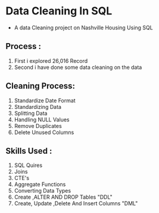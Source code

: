 # Data Cleaning In SQL
* A data Cleaning project on Nashville Housing Using SQL
## Process :
1. First i explored 26,016 Record
2. Second i have done some data cleaning on the data
## Cleaning Process:
1. Standardize Date Format
2. Standardizing Data
3. Splitting Data
4. Handling NULL Values
5. Remove Duplicates
6. Delete Unused Columns
## Skills Used :
1. SQL Quires
2. Joins
3. CTE's
4. Aggregate Functions
5. Converting Data Types
6. Create ,ALTER AND DROP Tables "DDL"
8. Create, Update ,Delete And Insert Columns "DML"

